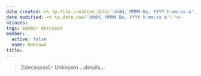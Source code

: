 ```yaml
---
date created: <% tp.file.creation_date('dddd, MMMM Do, YYYY h:mm:ss a') %>
date modified: <% tp.date.now('dddd, MMMM Do, YYYY h:mm:ss a') %>
aliases: 
tags: member deceased
member:
  active: false
  name: Unknown
title: 
---
```


> [!deceased]- Unknown
> …details…